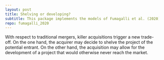 ```yaml
---
layout: post
title: Shelving or developing?
subtitle: This package implements the models of Fumagalli et al. (2020).
repo: fumagalli_2020
---
```


With respect to traditional mergers, killer acquisitions trigger a new trade-off. On the one hand, the acquirer may decide to shelve the project of the potential entrant. On the other hand, the acquisition may allow for the development of a project that would otherwise never reach the market.